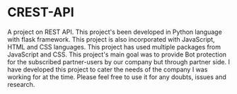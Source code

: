 # CREST-API
A project on REST API.
This project's been developed in Python language with flask framework.
This project is also incorporated with JavaScript, HTML and CSS languages.
This project has used multiple packages from JavaScript and CSS.
This project's main goal was to provide Bot protection for the subscribed partner-users by our company but through partner side.
I have developed this project to cater the needs of the company I was working for at the time.
Please feel free to use it for any doubts, issues and research.
